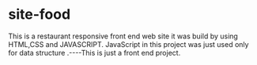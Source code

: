 # site-food
This is a restaurant responsive front end web site it was build by using HTML,CSS and JAVASCRIPT. JavaScript in this project was just used only for data structure .----This is just a front end project.
